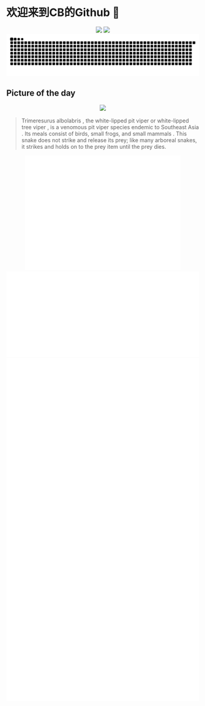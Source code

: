 
# 欢迎来到CB的Github 👋

<div align="center">
  <img height="137px" src="https://github-readme-stats.vercel.app/api?username=SuperCB&show_icons=true&theme=radical" />
  <img height="137px" src="https://github-readme-stats.vercel.app/api/top-langs/?username=SuperCB&hide_title=true&hide_border=true&layout=compact&langs_count=6&text_color=000&icon_color=fff" />
</div>


<div align="center">
    <img src="./contribution-snake/github-contribution-grid-snake.svg" />
</div>



## Picture of the day
<div align="center">
  <img width=400px src="https://upload.wikimedia.org/wikipedia/commons/thumb/2/27/Trimeresurus_albolabris%2C_White-lipped_pit_viper_%28female%29_-_Kaeng_Krachan_National_Park_%2827493423545%29.jpg/675px-Trimeresurus_albolabris%2C_White-lipped_pit_viper_%28female%29_-_Kaeng_Krachan_National_Park_%2827493423545%29.jpg" />
</div>

>Trimeresurus albolabris , the  white-lipped pit viper  or  white-lipped tree viper , is a  venomous   pit viper   species  endemic to  Southeast Asia . Its meals consist of birds, small frogs, and small  mammals . This snake does not strike and release its prey; like many arboreal snakes, it strikes and holds on to the prey item until the prey dies.



<div align="center">
  <img height="300px" src="base_metrics.svg" />
  <img  src="metrics.plugin.calendar.full.svg" />
</div>


<div align="center">
  <img  src="plugin_metrics.svg" /> 
</div>

